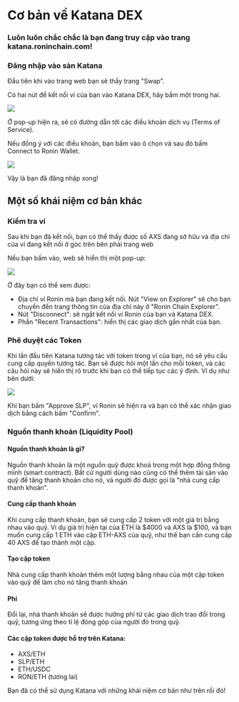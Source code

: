 # Cơ bản về Katana DEX

### Luôn luôn chắc chắc là bạn đang truy cập vào trang katana.roninchain.com!

### Đăng nhập vào sàn Katana

Đầu tiên khi vào trang web bạn sẽ thấy trang "Swap".

Có hai nút để kết nối ví của bạn vào Katana DEX, hãy bấm một trong hai.

![](https://axie-infinity.gitbook.io/\~/files/v0/b/gitbook-x-prod.appspot.com/o/spaces%2FKZKyWJmJ78iN2glLkrUC%2Fuploads%2FdNZbB5IHZn3qsJcofJwB%2F01\_LOGIN\_FrontPage.png?alt=media\&token=e3736c2c-2bb3-471c-a3a3-cd157a2c3cdb)

Ở pop-up hiện ra, sẽ có đường dẫn tới các điều khoản dịch vụ (Terms of Service).

Nếu đồng ý với các điều khoản, bạn bấm vào ô chọn và sau đó bấm Connect to Ronin Wallet.

![](https://axie-infinity.gitbook.io/\~/files/v0/b/gitbook-x-prod.appspot.com/o/spaces%2FKZKyWJmJ78iN2glLkrUC%2Fuploads%2FlMUFbufyW7KyiOWfG2X1%2F02\_LOGIN\_LogingIn.png?alt=media\&token=ccf446d5-0a59-4d91-8033-e510bb955345)

Vậy là bạn đã đăng nhập xong!

## Một số khái niệm cơ bản khác

### Kiểm tra ví

Sau khi bạn đã kết nối, bạn có thể thấy được số AXS đang sở hữu và địa chỉ của ví đang kết nối ở góc trên bên phải trang web

Nếu bạn bấm vào, web sẽ hiển thị một pop-up:

![](https://axie-infinity.gitbook.io/\~/files/v0/b/gitbook-x-prod.appspot.com/o/spaces%2FKZKyWJmJ78iN2glLkrUC%2Fuploads%2FG8YngSzWO2o3i4Y2CBBh%2F03\_LOGIN\_ClickOnWallet\_RecentTxn.png?alt=media\&token=f33b44a1-8f83-4689-a838-fd6f74eff227)



Ở đây bạn có thể xem được:

* Địa chỉ ví Ronin mà bạn đang kết nối. Nút "View on Explorer" sẽ cho bạn chuyển đến trang thông tin của địa chỉ này ở "Ronin Chain Explorer".
* Nút "Disconnect": sẽ ngắt kết nối ví Ronin của bạn và Katana DEX.
* Phần "Recent Transactions": hiển thị các giao dịch gần nhất của bạn.

### Phê duyệt các Token

Khi lần đầu tiên Katana tương tác với token trong ví của bạn, nó sẽ yêu cầu cung cấp quyền tương tác. Bạn sẽ được hỏi một lần cho mỗi token, và các câu hỏi này sẽ hiển thị rõ trước khi bạn có thể tiếp tục các ý định. Ví dụ như bên dưới:

![](https://axie-infinity.gitbook.io/\~/files/v0/b/gitbook-x-prod.appspot.com/o/spaces%2FKZKyWJmJ78iN2glLkrUC%2Fuploads%2FT5g2J887lFlzAB8wbCfC%2F04\_LOGIN\_MayNeedToApproveTokens.png?alt=media\&token=c8862e35-ecd6-484f-9f4e-1aacb1c7f351)

Khi bạn bấm "Approve SLP", ví Ronin sẽ hiện ra và bạn có thể xác nhận giao dịch bằng cách bấm "Confirm".

### Nguồn thanh khoản (Liquidity Pool)

#### Nguồn thanh khoản là gì?

Nguồn thanh khoản là một nguồn quỹ được khoá trong một hợp đồng thông minh (smart contract). Bất cứ người dùng nào cũng có thể thêm tài sản vào quỹ để tăng thanh khoản cho nó, và người đó được gọi là "nhà cung cấp thanh khoản".

#### Cung cấp thanh khoản

Khi cung cấp thanh khoản, bạn sẽ cung cấp 2 token với một giá trị bằng nhau vào quỹ. Ví dụ giá trị hiện tại của ETH là $4000 và AXS là $100, và bạn muốn cung cấp 1 ETH vào cặp ETH-AXS của quỹ, như thế bạn cần cung cấp 40 AXS để tạo thành một cặp.

#### Tạo cặp token

Nhà cung cấp thanh khoản thêm một lượng bằng nhau của một cặp token vào quỹ để làm cho nó tăng thanh khoản

#### Phí

Đổi lại, nhà thanh khoản sẽ được hưởng phí từ các giao dịch trao đổi trong quỹ, tương ứng theo tỉ lệ đóng góp của người đó trong quỹ.

#### Các cặp token được hỗ trợ trên Katana:

* AXS/ETH
* SLP/ETH
* ETH/USDC
* RON/ETH (tương lai)

Bạn đã có thể sử dụng Katana với những khái niệm cơ bản như trên rồi đó!
